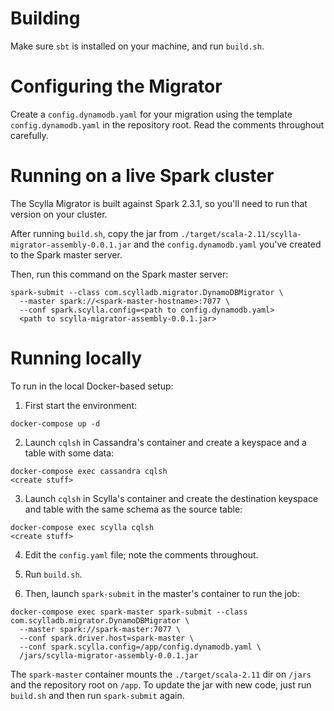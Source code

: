 # Building

Make sure `sbt` is installed on your machine, and run `build.sh`.

# Configuring the Migrator

Create a `config.dynamodb.yaml` for your migration using the template `config.dynamodb.yaml` in the repository root. Read the comments throughout carefully.

# Running on a live Spark cluster

The Scylla Migrator is built against Spark 2.3.1, so you'll need to run that version on your cluster.

After running `build.sh`, copy the jar from `./target/scala-2.11/scylla-migrator-assembly-0.0.1.jar` and the `config.dynamodb.yaml` you've created to the Spark master server.

Then, run this command on the Spark master server:
```shell
spark-submit --class com.scylladb.migrator.DynamoDBMigrator \
  --master spark://<spark-master-hostname>:7077 \
  --conf spark.scylla.config=<path to config.dynamodb.yaml>
  <path to scylla-migrator-assembly-0.0.1.jar>
```

# Running locally

To run in the local Docker-based setup:

1. First start the environment:
```shell
docker-compose up -d
```

2. Launch `cqlsh` in Cassandra's container and create a keyspace and a table with some data:
```shell
docker-compose exec cassandra cqlsh
<create stuff>
```

3. Launch `cqlsh` in Scylla's container and create the destination keyspace and table with the same schema as the source table:
```shell
docker-compose exec scylla cqlsh
<create stuff>
```

4. Edit the `config.yaml` file; note the comments throughout.

5. Run `build.sh`.

6. Then, launch `spark-submit` in the master's container to run the job:
```shell
docker-compose exec spark-master spark-submit --class com.scylladb.migrator.DynamoDBMigrator \
  --master spark://spark-master:7077 \
  --conf spark.driver.host=spark-master \
  --conf spark.scylla.config=/app/config.dynamodb.yaml \
  /jars/scylla-migrator-assembly-0.0.1.jar
```

The `spark-master` container mounts the `./target/scala-2.11` dir on `/jars` and the repository root on `/app`. To update the jar with new code, just run `build.sh` and then run `spark-submit` again.
